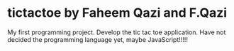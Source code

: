 # tictactoe by Faheem Qazi and F.Qazi
My first programming project. Develop the tic tac toe application. Have not decided the programming language yet, maybe JavaScript!!!!!
